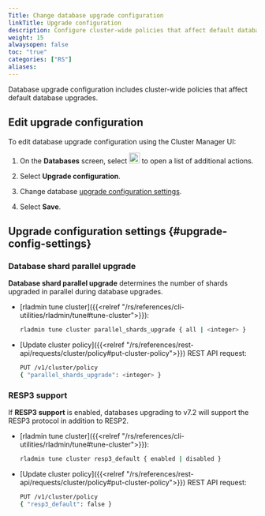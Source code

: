 ```yaml
---
Title: Change database upgrade configuration
linkTitle: Upgrade configuration
description: Configure cluster-wide policies that affect default database upgrades.
weight: 15
alwaysopen: false
toc: "true"
categories: ["RS"]
aliases: 
---
```


Database upgrade configuration includes cluster-wide policies that affect default database upgrades.

## Edit upgrade configuration

To edit database upgrade configuration using the Cluster Manager UI:

1. On the **Databases** screen, select <img src="/images/rs/buttons/button-toggle-actions-vertical.png#no-click" alt="Toggle actions button" width="22px"> to open a list of additional actions.

1. Select **Upgrade configuration**.

1. Change database [upgrade configuration settings](#upgrade-config-settings).

1. Select **Save**.

## Upgrade configuration settings {#upgrade-config-settings}

### Database shard parallel upgrade

**Database shard parallel upgrade** determines the number of shards upgraded in parallel during database upgrades.

- [rladmin tune cluster]({{<relref "/rs/references/cli-utilities/rladmin/tune#tune-cluster">}}): 
    
    ```sh
    rladmin tune cluster parallel_shards_upgrade { all | <integer> }
    ```

- [Update cluster policy]({{<relref "/rs/references/rest-api/requests/cluster/policy#put-cluster-policy">}}) REST API request:

    ```sh
    PUT /v1/cluster/policy 
    { "parallel_shards_upgrade": <integer> }
    ```

### RESP3 support

If **RESP3 support** is enabled, databases upgrading to v7.2 will support the RESP3 protocol in addition to RESP2.

- [rladmin tune cluster]({{<relref "/rs/references/cli-utilities/rladmin/tune#tune-cluster">}}): 
    
    ```sh
    rladmin tune cluster resp3_default { enabled | disabled }
    ```

- [Update cluster policy]({{<relref "/rs/references/rest-api/requests/cluster/policy#put-cluster-policy">}}) REST API request:

    ```sh
    PUT /v1/cluster/policy 
    { "resp3_default": false }
    ```
